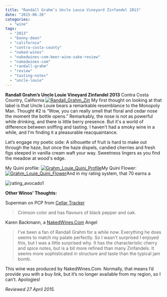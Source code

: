 ```yaml
---
title: "Randall Grahm’s Uncle Louie Vineyard Zinfandel 2013"
date: "2015-06-26"
categories:
  - "wine"
tags:
  - "2013"
  - "bonny-doon"
  - "california"
  - "contra-costa-county"
  - "naked-wines"
  - "nakedwines-com-beer-wine-sake-review"
  - "nakedwines-com"
  - "randall-grahm"
  - "review"
  - "tasting-notes"
  - "uncle-louie"
---
```


**Randall Grahm’s Uncle Louie Vineyard Zinfandel 2013** Contra Costa Country, California [![Randall_Grahm_Zin](http://s3.amazonaws.com/thegourmez-wpmedia/2015/06/Randall_Grahm_Zin-500x333.jpg)](http://s3.amazonaws.com/thegourmez-wpmedia/2015/06/Randall_Grahm_Zin.jpg) My first thought on looking at that label is that Uncle Louie bears a remarkable resemblance to the Monopoly Man. Thought #2 is “Wow, you can really smell that floral and cedar nose the moment the bottle opens.” Remarkably, the nose is not as powerful while drinking, and there is little berry presence. But it's a world of difference between sniffing and tasting. I haven't had a smoky wine in a while, and I'm finding it a pleasurable reacquaintance.

Let’s engage my poetic side: A silhouette of fruit is hard to make out through the haze, but once the haze dispels, candied cherries and fresh figs steeped in vanilla cream waft your way. Sweetness lingers as you find the meadow at wood's edge.

My Quini profile: [![Grahm_Louie_Quini_Profile](http://s3.amazonaws.com/thegourmez-wpmedia/2015/06/Grahm_Louie_Quini_Profile-e1435043852808.jpg)](http://s3.amazonaws.com/thegourmez-wpmedia/2015/06/Grahm_Louie_Quini_Profile.jpg)My Quini Flower: [![Grahm_Louie_Quini_Flower](http://s3.amazonaws.com/thegourmez-wpmedia/2015/06/Grahm_Louie_Quini_Flower.jpg)](http://s3.amazonaws.com/thegourmez-wpmedia/2015/06/Grahm_Louie_Quini_Flower.jpg)And in my rating system, that 70 earns a

![rating_avocado1](http://s3.amazonaws.com/thegourmez-wpmedia/2009/02/rating_avocado1.gif)

**Other Winos’ Thoughts:**

Superman on PCP from [Cellar Tracker](http://www.cellartracker.com/wine.asp?iWine=1947203)

> Crimson color and has flavours of black pepper and oak.

Karen Backmann, a [NakedWines.Com](https://us.nakedwines.com/wines/randall-grahm-zinfandel-contra-costa-county-2013.htm) Angel

> I've been a fan of Randall Grahm for a while now. Everything he does seems to match my palate perfectly. So I wasn't surprised I enjoyed this, but I was a little surprised why. It has the characteristic cherry and spice notes, but is a bit more refined than many Zinfandels. It seems more sophisticated in structure and taste than the typical jam bomb.

This wine was produced by NakedWines.Com. Normally, that means I’d provide you with a buy link, but it’s no longer available from my region, so I can’t. Apologies!

_Reviewed 27 April 2015._
